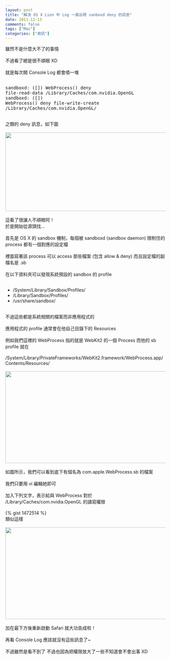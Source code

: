 ```yaml
---
layout: post
title: "解決 OS X Lion 中 Log 一直出現 sanboxd deny 的訊息"
date: 2011-12-13
comments: false
tags: ["Mac"]
categories: ["資訊"]
---
```


雖然不是什麼大不了的事情<br /><br />不過看了總是很不順眼 XD<br /><br />就是每次開 Console Log 都會噴一堆<br /><br /><pre>sandboxd: ([]) WebProcess() deny file-read-data /Library/Caches/com.nvidia.OpenGL<br />sandboxd: ([]) WebProcess() deny file-write-create /Library/Caches/com.nvidia.OpenGL/<br /></pre><br />之類的 deny 訊息，如下圖<br /><br /><div class="separator" style="clear: both; text-align: center;"><img border="0" height="247" width="640" src="http://2.bp.blogspot.com/-KgSJHGoTXfM/TudwWeh_3lI/AAAAAAAAC7A/nnW32mD6ktw/s640/%25E8%259E%25A2%25E5%25B9%2595%25E5%25BF%25AB%25E7%2585%25A7%2B2011-12-13%2B%25E4%25B8%258B%25E5%258D%25889.59.03.jpg" /></div><br />這看了很讓人不順眼阿！<br /><!--more-->於是開始從源頭找...<br /><br />首先是 OS X 的 sandbox 機制，每個被 sandboxd (sandbox daemon) 限制住的 process 都有一個對應的設定檔<br /><br />裡面寫著該 process 可以 access 那些檔案 (包含 allow & deny) 而且設定檔的副檔名是 .sb<br /><br />在以下資料夾可以發現系統預設的 sandbox 的 profile<br /><br /><ul><li>/System/Library/Sandbox/Profiles/</li><li>/Library/Sandbox/Profiles/</li><li>/usr/share/sandbox/</li></ul><br />不過這些都是系統相關的檔案而非應用程式的<br /><br />應用程式的 profile 通常會在他自己目錄下的 Resources<br /><br />例如我們這裡的 WebProcess 指的就是 WebKit2 的一個 Process 而他的 sb profile 就在<br /><br />/System/Library/PrivateFrameworks/WebKit2.framework/WebProcess.app/Contents/Resources/<br /><br /><div class="separator" style="clear: both; text-align: center;"><img border="0" height="288" width="640" src="http://2.bp.blogspot.com/-kBeJ7y9UlhU/Tudt-_9B7kI/AAAAAAAAC6o/TQKqNy_njRA/s640/%25E8%259E%25A2%25E5%25B9%2595%25E5%25BF%25AB%25E7%2585%25A7%2B2011-12-13%2B%25E4%25B8%258B%25E5%258D%258811.23.24.png" /></div><br />如圖所示，我們可以看到底下有個名為 com.apple.WebProcess.sb 的檔案<br /><br />我們只要用 vi 編輯她即可<br /><br />加入下列文字，表示給與 WebProcess 對於 /Library/Caches/com.nvidia.OpenGL 的讀寫權限<br /><br />{% gist 1472514 %}<br />類似這樣<br /><br /><div class="separator" style="clear: both; text-align: center;"><img border="0" height="288" width="640" src="http://1.bp.blogspot.com/-mxG99WctcDM/Tudu5M_Dc2I/AAAAAAAAC60/zTlOZhBAbKk/s640/%25E8%259E%25A2%25E5%25B9%2595%25E5%25BF%25AB%25E7%2585%25A7%2B2011-12-13%2B%25E4%25B8%258B%25E5%258D%258811.27.17.png" /></div><br />加在最下方後重新啟動 Safari 就大功告成啦！<br /><br />再看 Console Log 應該就沒有這些訊息了~<br /><br />不過雖然是看不到了 不過也因為把權限放大了一些不知道會不會出事 XD
